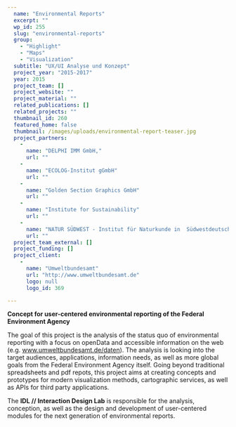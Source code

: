 ```yaml
---
  name: "Environmental Reports"
  excerpt: ""
  wp_id: 255
  slug: "environmental-reports"
  group: 
    - "Highlight"
    - "Maps"
    - "Visualization"
  subtitle: "UX/UI Analyse und Konzept"
  project_year: "2015-2017"
  year: 2015
  project_team: []
  project_website: ""
  project_material: ""
  related_publications: []
  related_projects: ""
  thumbnail_id: 260
  featured_home: false
  thumbnail: /images/uploads/environmental-report-teaser.jpg
  project_partners: 
    - 
      name: "DELPHI IMM GmbH,"
      url: ""
    - 
      name: "ECOLOG-Institut gGmbH"
      url: ""
    - 
      name: "Golden Section Graphics GmbH"
      url: ""
    - 
      name: "Institute for Sustainability"
      url: ""
    - 
      name: "NATUR SÜDWEST - Institut für Naturkunde in  Südwestdeutschland"
      url: ""
  project_team_external: []
  project_funding: []
  project_client: 
    - 
      name: "Umweltbundesamt"
      url: "http://www.umweltbundesamt.de"
      logo: null
      logo_id: 369

---
```

<strong>Concept for user-centered environmental reporting of</strong><strong> the Federal Environment Agency</strong>

The goal of this project is the analysis of the status quo of environmental reporting with a focus on openData and accessible information on the web (e.g. www.umweltbundesamt.de/daten). The analysis is looking into the target audiences, applications, information needs, as well as more global goals from the Federal Environment Agency itself. Going beyond traditional spreadsheets and pdf repots, this project aims at creating concepts and prototypes for modern visualization methods, cartographic services, as well as APIs for third party applications.

The <strong>IDL // Interaction Design Lab</strong> is responsible for the analysis, conception, as well as the design and development of user-centered modules for the next generation of environmental reports.